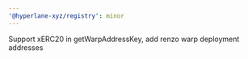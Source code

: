 ```yaml
---
'@hyperlane-xyz/registry': minor
---
```


Support xERC20 in getWarpAddressKey, add renzo warp deployment addresses

